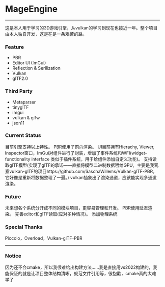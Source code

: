 # MageEngine
---
这是本人用于学习的3D游戏引擎，从vulkan的学习到现在也接近一年。整个项目由本人独自开发，这是在是一条艰苦的路。

### Feature
- PBR
- Editor UI (ImGui)
- Reflection & Serilization
- Vulkan
- glTF2.0

### Third Party
- Metaparser
- tinyglTF
- imgui
- vulkan & glfw
- json11

### Current Status
目前引擎支持以上特性。
PBR使用了前向渲染。
UI目前拥有Hierachy, Viewer, Inspector窗口，ImGui对组件进行了封装，增加了事件系统和WFI(widget-functionality interface 类似于插件系统，用于给组件添加自定义功能)。
支持读取glTF模型(实现了glTF的承诺——直接将模型二进制数据喂给GPU，主要是我观察vulkan-glTF的项目https://github.com/SaschaWillems/Vulkan-glTF-PBR，它好像是重新将数据整理了一遍。)
vulkan抽象出了渲染通道，应该能实现多通道渲染。

### Future
未来想各个系统分开成不同的模块项目，更容易管理和开发。
PBR使用延迟渲染。
完善editor和glTF读取(应对多种情况)。
添加物理系统

### Special Thanks
Piccolo，Overload，Vulkan-glTF-PBR

---

### Notice
因为还不会cmake，所以我很难给出构建方法……我是直接用vs2022构建的，我能保证的就是让项目整体结构清晰，规范文件引用等，很抱歉，cmake真的太难学了
